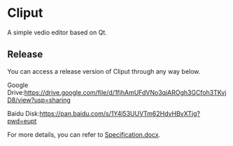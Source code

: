 # Cliput

A simple vedio editor based on Qt.

## Release

You can access a release version of Cliput through any way below.

Google Drive:https://drive.google.com/file/d/1fjhAmUFdVNo3qjAROgh3GCfoh3TKvjD8/view?usp=sharing

Baidu Disk:https://pan.baidu.com/s/1Y4l53UUVTm62HdvHBvXTjg?pwd=eupt

For more details, you can refer to [Specification.docx](./specification.docx).
